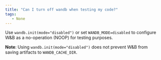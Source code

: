 ```yaml
---
title: "Can I turn off wandb when testing my code?"
tags:
   - None
---
```

Use `wandb.init(mode="disabled")` or set `WANDB_MODE=disabled` to configure W&B as a no-operation (NOOP) for testing purposes.

**Note**: Using `wandb.init(mode="disabled")` does not prevent W&B from saving artifacts to `WANDB_CACHE_DIR`.